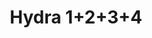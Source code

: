 --- 
title: "Hydra 1+2+3+4"
publishdate: "2019-3-18T16:48:46+02:00"
src: "https://365manga.net/manga/hydra-1-2-3-4"
image: "https://data.365manga.net/images/thumbnails/24589-hydra-1-2-3-4.jpg"
description: "When Ryuu transfers to Hitomi's school, he leaves an immediate impression on him. Curious about rumours of a full-scale tattoo on Ryuu's back, Hitomi starts getting closer to him. Before long, the friendship and fascination Hitomi feels for Ryuu start developing into more, but before he has a chance to come to terms with his feelings, Hikaru appears on the scene.... and he has his eyes set on Hitomi. Rules…"
---